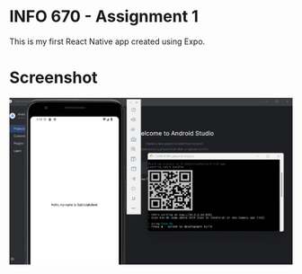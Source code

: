 # INFO 670 - Assignment 1

This is my first React Native app created using Expo.

# Screenshot

![App Screenshot][def]

[def]: ./screenshot1.png